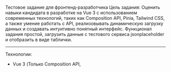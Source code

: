 Тестовое задание для фронтенд-разработчика
Цель задания:
Оценить навыки кандидата в разработке на Vue 3 с использованием современных технологий, таких как Composition API, Pinia, Tailwind CSS, а также умение работать с API, реализовывать динамическую загрузку данных и создавать интуитивно понятный интерфейс. Функционал задания простой, загрузить данные с тестового сервиса jsonplaceholder и отобразить в виде таблички.
________________


Технологии:
* Vue 3 (Только Composition API, <script setup>) TypeScript использовать нет необходимости.
* Pinia для сохранения и управления состояниями, кеширования данных.
* Tailwind CSS для стилизации.
* Radix-vue (shadcn-vue) по желанию (для UI компонентов).
* https://jsonplaceholder.typicode.com/guide/ Бесплатный API для получения данных (фотографий).
________________


Шапка приложения:
* Инпут фильтр:
   * Поле для ввода ID альбома (например, "1 2 3").
   * Поддержка множественного ввода через пробел.
   * Если поле пустое, запрашиваются все фотографии.
   * Если указаны ID альбомов, запрашиваются фотографии только для этих альбомов.
   * Пример запроса для нескольких альбомов: https://jsonplaceholder.typicode.com/photos?albumId=1&albumId=2&albumId=3.
   * Если поле ввода пустое, допускается получение всех фото без пагинации, по скольку сортировка таблицы должна происходить по всем фото, а не только по видимым.
* Кнопка "Поиск". При нажатии отправляется запрос на API с учетом введенных ID альбомов.


Блок с таблицей:
* Максимальные размеры:
   * Высота: 600px, ширина: 600px.
   * расположена по центру, на любых экранах,
   * Если ряды таблицы превышает размеры, появляется внутренний вертикальный скролл.
* Динамическая загрузка:
   * Изначально отображается 30 строк.
   * При прокрутке до конца блока подгружаются следующие 30 строк в таблице.
* Отображение данных:
   * Все поля, полученные из API, отображаются в таблице как есть, в текстовом виде.
   * Столбцы таблицы по порядку с русскими названиями: 
      *   "id" - 'Ид',
      *   "albumId" - 'Альбом',
      *   "title" - 'Название',
      *   "url" - 'Ссылка',
      *   "thumbnailUrl" - 'Миниатюра',
   * Если текст не помещается в ячейку, он обрезается (...) и отображается в подсказке (title).
* При клике в ячейку шапки таблицы:
   * сортируется таблица по всем данным, но отображаются снова только 30 шт. как при изначальном отображении.
        
Сценарий работы:
* При запуске приложения автоматически происходит поиск и отображение фотографий в таблице.
* Отображается окно загрузчик (или скелетон, например рядов, ячеек или всей таблицы) в момент отправки запроса. Или заблокированная кнопка “Поиск” с иконкой анимацией загрузки.
* Автоматически отправляется запрос на получение всех фотографий.
* Отображается таблица с возможностью сортировки по столбцам.
Дополнительный функционал (необязательно, но желательно):
* Шапка таблицы прилипает к верхней части блока и видна всегда, даже при прокрутке.
* Переключение тем кнопка для переключения между светлой и темной темами.
* Сохранение Ид альбомов в хранилище localStorage,
* Подсказки для текста, если текст не помещается в ячейку, он обрезается и отображается в подсказке при наведении (tooltip).

Как сдавать задание:
   1. Загрузите код на GitHub (или другой Git-хостинг), предоставить открытый доступ.
   2. Опубликуйте проект на любом удобном вам хостинге (Vercel, Netlify, Beget и т.д.).
   3. Пришлите ссылку на репозиторий и ссылку на демо.
(Если задание выполнено хорошо, то можем рассмотреть и без публикации на хостинге)
________________


Примечание:
Всё, что не указано в тестовом задании или описано не полностью, остаётся на усмотрение разработчика. Небольшие отклонения от ТЗ не считаются грубыми ошибками. Результат оценивается в целом: учитывается качество выполнения задачи, чистота и понятность кода, а также общий подход к решению. Визуальная составляющая имеет значимость. 
________________


Критерии по которым будет оцениваться выполненное задание.


Основные:
   * Загрузка фотографий сразу при запуске приложения,
   * Сортировка таблицы по столбцам, в том числе в обратную сторону при повторном клике,
   * Правильно работающая логика поля ввода по выборке альбомов,
   * Размер блока таблицы 600 пикселей,
   * Прилипшая шапка таблицы,
   * Динамическая загрузка при скролле,
   * Скелетон или окно загрузки в момент ожидания ответа на запрос,
   * Правильная работа запросов с параметрами,
   * Сохранение в локальное хранилище темы и выбранных альбомов,
   * Код простой понятный с использованием перечисленных технологий,


Дополнительные:
   * Эффекты ховер на кнопки,
   * Переключение тёмной и светлой темы,
   * Приятный интерфейс,
   * Плавная работа приложения,
   * Подсказки при наведении,
   * Отсутствие лишних скроллов, должен быть только один в таблице,
   * Наличие комментариев,
   * Использования хранилища правильно,
   * Иконки,
   * Функционал, который не описан в тестовом, но был добавлен самостоятельно и работает, приветствуется и будет считаться дополнительным плюсом, в том числе на стартовую ЗП.


________________


Примерный срок выполнения:
2-3 рабочих дня.


Если есть вопросы, уточняйте! Удачи в выполнении! 
*Пара примеров неплохо выполненных заданий: